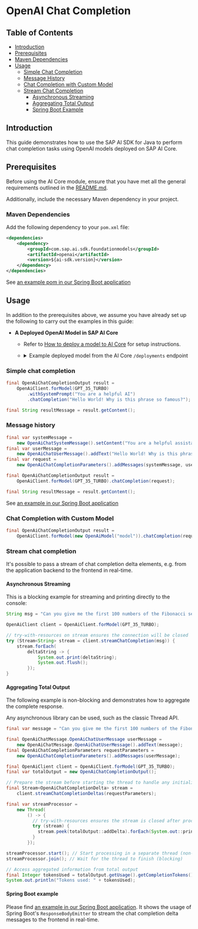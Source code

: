 # OpenAI Chat Completion

## Table of Contents

- [Introduction](#introduction)
- [Prerequisites](#prerequisites)
- [Maven Dependencies](#maven-dependencies)
- [Usage](#usage)
    - [Simple Chat Completion](#simple-chat-completion)
    - [Message History](#message-history)
    - [Chat Completion with Custom Model](#chat-completion-with-custom-model)
    - [Stream Chat Completion](#stream-chat-completion)
        - [Asynchronous Streaming](#asynchronous-streaming)
        - [Aggregating Total Output](#aggregating-total-output)
        - [Spring Boot Example](#spring-boot-example)

## Introduction

This guide demonstrates how to use the SAP AI SDK for Java to perform chat completion tasks using OpenAI models deployed
on SAP AI Core.

## Prerequisites

Before using the AI Core module, ensure that you have met all the general requirements outlined in the [README.md](../../README.md#general-requirements).

Additionally, include the necessary Maven dependency in your project.

### Maven Dependencies

Add the following dependency to your `pom.xml` file:

```xml
<dependencies>
    <dependency>
        <groupId>com.sap.ai.sdk.foundationmodels</groupId>
        <artifactId>openai</artifactId>
        <version>${ai-sdk.version}</version>
    </dependency>
</dependencies>
```

See [an example pom in our Spring Boot application](../../sample-code/spring-app/pom.xml)

## Usage

In addition to the prerequisites above, we assume you have already set up the following to carry out the examples in this guide:

- **A Deployed OpenAI Model in SAP AI Core**
    - Refer
      to [How to deploy a model to AI Core](https://help.sap.com/docs/sap-ai-core/sap-ai-core-service-guide/create-deployment-for-generative-ai-model-in-sap-ai-core)
      for setup instructions.
    - <details>
      <summary>Example deployed model from the AI Core <code>/deployments</code> endpoint</summary>

      ```json
      {
        "id": "d123456abcdefg",
        "deploymentUrl": "https://api.ai.region.aws.ml.hana.ondemand.com/v2/inference/deployments/d123456abcdefg",
        "configurationId": "12345-123-123-123-123456abcdefg",
        "configurationName": "gpt-35-turbo",
        "scenarioId": "foundation-models",
        "status": "RUNNING",
        "statusMessage": null,
        "targetStatus": "RUNNING",
        "lastOperation": "CREATE",
        "latestRunningConfigurationId": "12345-123-123-123-123456abcdefg",
        "ttl": null,
        "details": {
          "scaling": {
            "backendDetails": null,
            "backend_details": {}
          },
          "resources": {
            "backendDetails": null,
            "backend_details": {
              "model": {
                "name": "gpt-35-turbo",
                "version": "latest"
              }
            }
          }
        },
        "createdAt": "2024-07-03T12:44:22Z",
        "modifiedAt": "2024-07-16T12:44:19Z",
        "submissionTime": "2024-07-03T12:44:51Z",
        "startTime": "2024-07-03T12:45:56Z",
        "completionTime": null
      }
      ```

      </details>

### Simple chat completion

```java
final OpenAiChatCompletionOutput result =
    OpenAiClient.forModel(GPT_35_TURBO)
        .withSystemPrompt("You are a helpful AI")
        .chatCompletion("Hello World! Why is this phrase so famous?");

final String resultMessage = result.getContent();
```

### Message history

```java
final var systemMessage =
    new OpenAiChatSystemMessage().setContent("You are a helpful assistant");
final var userMessage =
    new OpenAiChatUserMessage().addText("Hello World! Why is this phrase so famous?");
final var request =
    new OpenAiChatCompletionParameters().addMessages(systemMessage, userMessage);

final OpenAiChatCompletionOutput result =
    OpenAiClient.forModel(GPT_35_TURBO).chatCompletion(request);

final String resultMessage = result.getContent();
```

See [an example in our Spring Boot application](../../sample-code/spring-app/src/main/java/com/sap/ai/sdk/app/controllers/OpenAiController.java)

### Chat Completion with Custom Model

```java
final OpenAiChatCompletionOutput result =
    OpenAiClient.forModel(new OpenAiModel("model")).chatCompletion(request);
```

### Stream chat completion

It's possible to pass a stream of chat completion delta elements, e.g. from the application backend to the frontend in real-time.

#### Asynchronous Streaming

This is a blocking example for streaming and printing directly to the console:

```java
String msg = "Can you give me the first 100 numbers of the Fibonacci sequence?";

OpenAiClient client = OpenAiClient.forModel(GPT_35_TURBO);

// try-with-resources on stream ensures the connection will be closed
try (Stream<String> stream = client.streamChatCompletion(msg)) {
    stream.forEach(
        deltaString -> {
            System.out.print(deltaString);
            System.out.flush();
        });
}
```

#### Aggregating Total Output

The following example is non-blocking and demonstrates how to aggregate the complete response.

Any asynchronous library can be used, such as the classic Thread API.

```java
final var message = "Can you give me the first 100 numbers of the Fibonacci sequence?";

final OpenAiChatMessage.OpenAiChatUserMessage userMessage =
    new OpenAiChatMessage.OpenAiChatUserMessage().addText(message);
final OpenAiChatCompletionParameters requestParameters =
    new OpenAiChatCompletionParameters().addMessages(userMessage);

final OpenAiClient client = OpenAiClient.forModel(GPT_35_TURBO);
final var totalOutput = new OpenAiChatCompletionOutput();

// Prepare the stream before starting the thread to handle any initialization exceptions
final Stream<OpenAiChatCompletionDelta> stream =
    client.streamChatCompletionDeltas(requestParameters);

final var streamProcessor =
    new Thread(
        () -> {
          // try-with-resources ensures the stream is closed after processing
          try (stream) {
            stream.peek(totalOutput::addDelta).forEach(System.out::println);
          }
        });

streamProcessor.start(); // Start processing in a separate thread (non-blocking)
streamProcessor.join(); // Wait for the thread to finish (blocking)

// Access aggregated information from total output
final Integer tokensUsed = totalOutput.getUsage().getCompletionTokens();
System.out.println("Tokens used: " + tokensUsed);
```

#### Spring Boot example

Please find [an example in our Spring Boot application](../../sample-code/spring-app/src/main/java/com/sap/ai/sdk/app/controllers/OpenAiController.java). It shows the usage of Spring
Boot's `ResponseBodyEmitter` to stream the chat completion delta messages to the frontend in real-time.
